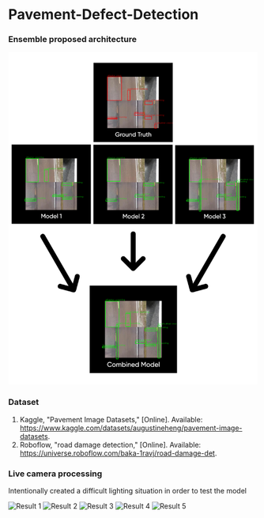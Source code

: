# Pavement-Defect-Detection

### Ensemble proposed architecture
![Architecture](architecture.jpg)

### Dataset
1. Kaggle, "Pavement Image Datasets," [Online]. Available: https://www.kaggle.com/datasets/augustineheng/pavement-image-datasets.
2. Roboflow, "road damage detection," [Online]. Available: https://universe.roboflow.com/baka-1ravj/road-damage-det.

### Live camera processing
Intentionally created a difficult lighting situation in order to test the model

![Result 1](custom_data_second/results/0.png)
![Result 2](custom_data_second/results/1.png)
![Result 3](custom_data_second/results/2.png)
![Result 4](custom_data_second/results/3.png)
![Result 5](custom_data_second/results/4.png)